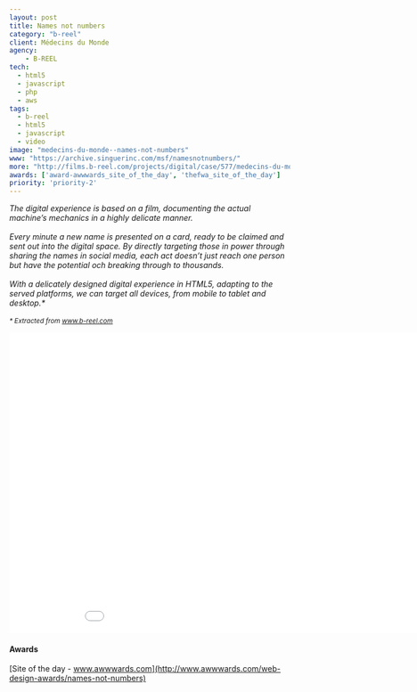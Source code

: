 ```yaml
---
layout: post
title: Names not numbers
category: "b-reel"
client: Médecins du Monde
agency:
    - B-REEL
tech:
  - html5
  - javascript
  - php
  - aws
tags:
  - b-reel
  - html5
  - javascript
  - video
image: "medecins-du-monde--names-not-numbers"
www: "https://archive.singuerinc.com/msf/namesnotnumbers/"
more: "http://films.b-reel.com/projects/digital/case/577/medecins-du-monde"
awards: ['award-awwwards_site_of_the_day', 'thefwa_site_of_the_day']
priority: 'priority-2'
---
```


<p class="text">
<em>The digital experience is based on a film, documenting the actual machine’s mechanics in a highly delicate manner.
<br/><br/>
Every minute a new name is presented on a card, ready to be claimed and sent out into the digital space. By directly targeting those in power through sharing the names in social media, each act doesn’t just reach one person but have the potential och breaking through to thousands.
<br/><br/>
With a delicately designed digital experience in HTML5, adapting to the served platforms, we can target all devices, from mobile to tablet and desktop.*
</em><br/><br/>
<em><small>* Extracted from <a href="http://films.b-reel.com/projects/digital/case/577/medecins-du-monde" target="_blank">www.b-reel.com</a></small></em>
</p>

<iframe src="//player.vimeo.com/video/89640595?title=0&amp;byline=0&amp;portrait=0" width="960" height="540" frameborder="0" webkitallowfullscreen mozallowfullscreen allowfullscreen></iframe>

#### Awards ####
[Site of the day - www.awwwards.com](http://www.awwwards.com/web-design-awards/names-not-numbers)
